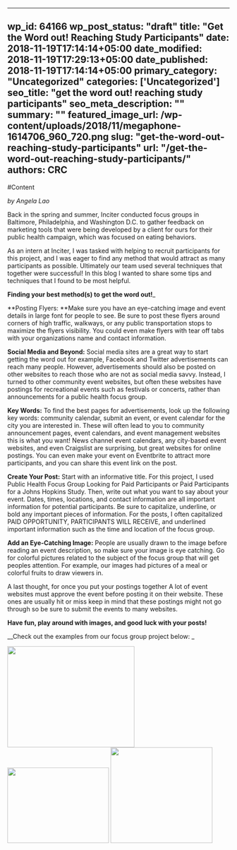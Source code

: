 
---
wp_id: 64166
wp_post_status: "draft" 
title: "Get the Word out! Reaching Study Participants"
date: 2018-11-19T17:14:14+05:00
date_modified: 2018-11-19T17:29:13+05:00
date_published: 2018-11-19T17:14:14+05:00
primary_category: "Uncategorized"
categories: ['Uncategorized'] 
seo_title: "get the word out! reaching study participants"
seo_meta_description: ""
summary: "" 
featured_image_url: /wp-content/uploads/2018/11/megaphone-1614706_960_720.png
slug: "get-the-word-out-reaching-study-participants"
url: "/get-the-word-out-reaching-study-participants/"
authors: CRC
---

#Content

_by Angela Lao_

Back in the spring and summer, Inciter conducted focus groups in Baltimore, Philadelphia, and Washington D.C. to gather feedback on marketing tools that were being developed by a client for ours for their public health campaign, which was focused on eating behaviors. 

As an intern at Inciter, I was tasked with helping to recruit participants for this project, and I  was eager to find any method that would attract as many participants as possible. Ultimately our team used several techniques that together were successful! In this blog I wanted to share some tips and techniques that I found to be most helpful.

**Finding your best method(s) to get the word out!**_  **Posting Flyers: **Make sure you have an eye-catching image and event details in large font for people to see. Be sure to post these flyers around corners of high traffic, walkways, or any public transportation stops to maximize the flyers visibility. You could even make flyers with tear off tabs with your organizations name and contact information.  **Social Media and Beyond:** Social media sites are a great way to start getting the word out  for example, Facebook and Twitter advertisements can reach many people. However, advertisements should also be posted on other websites to reach those who are not as social media savvy. Instead, I turned to other community event websites, but often these websites have postings for recreational events such as festivals or concerts, rather than announcements for a public health focus group.  **Key Words:** To find the best pages for advertisements, look up the following key words: community calendar, submit an event, or event calendar for the city you are interested in. These will often lead to you to community announcement pages, event calendars, and event management websites  this is what you want! News channel event calendars, any city-based event websites, and even Craigslist are surprising, but great websites for online postings. You can even make your event on Eventbrite to attract more participants, and you can share this event link on the post.  **Create Your Post:** Start with an informative title. For this project, I used Public Health Focus Group Looking for Paid Participants or Paid Participants for a Johns Hopkins Study. Then, write out what you want to say about your event. Dates, times, locations, and contact information are all important information for potential participants. Be sure to capitalize, underline, or bold any important pieces of information. For the posts, I often capitalized PAID OPPORTUNITY, PARTICIPANTS WILL RECEIVE, and underlined important information such as the time and location of the focus group.  **Add an Eye-Catching Image:** People are usually drawn to the image before reading an event description, so make sure your image is eye catching. Go for colorful pictures related to the subject of the focus group that will get peoples attention. For example, our images had pictures of a meal or colorful fruits to draw viewers in. A last thought, for once you put your postings together A lot of event websites must approve the event before posting it on their website. These ones are usually hit or miss  keep in mind that these postings might not go through so be sure to submit the events to many websites.  **Have fun, play around with images, and good luck with your posts!** __Check out the examples from our focus group project below: _

<img alt="" class="aligncenter size-full wp-image-64167" height="229" src="https://www.inciter.io/wp-content/uploads/2018/11/Angie_blog1.jpg" width="288"/>

<img alt="" class="aligncenter size-full wp-image-64168" height="171" src="https://www.inciter.io/wp-content/uploads/2018/11/Angie_blog2.jpg" width="230"/>

<img alt="" class="aligncenter size-full wp-image-64169" height="217" src="https://www.inciter.io/wp-content/uploads/2018/11/Angie_blog3.jpg" width="231"/>

